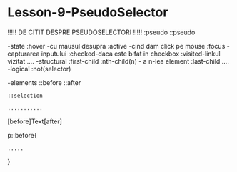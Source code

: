 # Lesson-9-PseudoSelector

!!!!! DE CITIT DESPRE PSEUDOSELECTORI !!!!!
:pseudo
::pseudo

-state
    :hover  -cu mausul desupra
    :active -cind dam click pe mouse
    :focus  -capturarea inputului
    :checked-daca este bifat in checkbox
    :visited-linkul vizitat
....
-structural
    :first-child
    :nth-child(n)   - a n-lea element
    :last-child
....
-logical
    :not(selector)

-elements
    ::before
    ::after

    ::selection

    ...........

<p> [before]Text[after]</p>
p::before{

    .....
}


